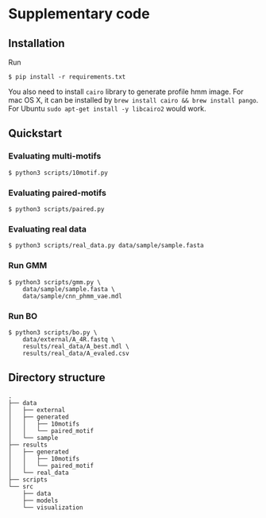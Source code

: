 # Supplementary code

## Installation
Run 

```shell
$ pip install -r requirements.txt
```

You also need to install `cairo` library to generate profile hmm image. For mac OS X, it can be installed by `brew install cairo && brew install pango`. For Ubuntu `sudo apt-get install -y libcairo2` would work.



## Quickstart

### Evaluating multi-motifs
```shell
$ python3 scripts/10motif.py 
```

### Evaluating paired-motifs
```shell
$ python3 scripts/paired.py
```

### Evaluating real data
```shell
$ python3 scripts/real_data.py data/sample/sample.fasta
```

### Run GMM
```shell
$ python3 scripts/gmm.py \
    data/sample/sample.fasta \
    data/sample/cnn_phmm_vae.mdl
```

### Run BO
```shell
$ python3 scripts/bo.py \
    data/external/A_4R.fastq \
    results/real_data/A_best.mdl \
    results/real_data/A_evaled.csv
```


## Directory structure
```
.
├── data
│   ├── external
│   ├── generated
│   │   ├── 10motifs
│   │   └── paired_motif
│   └── sample
├── results
│   ├── generated
│   │   ├── 10motifs
│   │   └── paired_motif
│   └── real_data
├── scripts
└── src
    ├── data
    ├── models
    └── visualization
```
